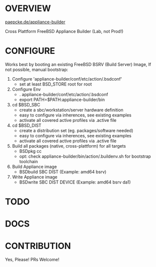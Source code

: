 # OVERVIEW

[paepcke.de/appliance-builder](https://paepcke.de/appliance-builder) 

Cross Plattform FreeBSD Appliance Builder (Lab, not Prod!)

# CONFIGURE

Works best by booting an existing FreeBSD BSRV (Build Server) Image,
If not possible, manual bootstrap:

1. Configure 'appliance-builder/conf/etc/action/.bsdconf'
	- set at least BSD_STORE root for root 
2. Configure Env
	- . appliance-builder/conf/etc/action/.bsdconf 
	- export PATH=$PATH:appliance-builder/bin
3. cd $BSD_SBC
	- create a sbc/workstation/server hardware definition
	- easy to configure via inherences, see existing examples
	- activate all covered active profiles via .active file
4. cd $BSD_DIST
	- create a distribution set (eg. packages/software needed)
	- easy to configure via inherences, see existing examples
	- activate all covered active profiles via .active file
5. Build all packages (native, cross-plattform) for all targets
	- BSDpkg cc  
	- opt: check appliance-builder/bin/action/.buildenv.sh for bootstrap toolchain
6. Build Appliance image
	- BSDbuild SBC DIST (Example: amd64 bsrv)
7. Write Appliance image
	- BSDwrite SBC DIST DEVICE (Example: amd64 bsrv da1)

# TODO

# DOCS

# CONTRIBUTION

Yes, Please! PRs Welcome! 

